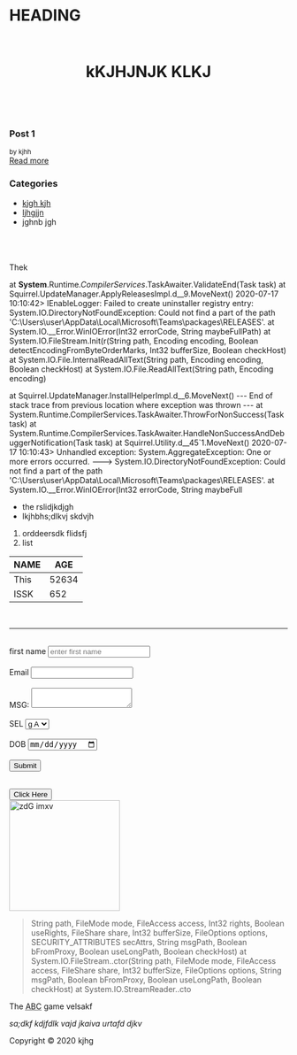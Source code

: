 <!DOCTHTML>
<html>
<title>kalasdk</title>
<head>
<h1>HEADING</h1>
<style type="text/css">
#mainsj{
text-align:center;
background-colour:black;
colour:white;
padding:10px;
}
</style>
</head>
<header id="mainsj">
<h1>kKJHJNJK KLKJ</h1>
</header>
<section>
<article class="post">
<h3>Post 1</h3>
<small>by kjhh</small>
<br>
<a href="post.html"> Read more</a>
</article>
</section>
<aside>
<h3>Categories</h3>
<nav>
<ul>
<li><a href="#">kjgh kjh</a></li>
<li><a href="#">ljhgjjn</a></li>
<li>jghnb jgh</li>
</ul>
</nav>
</aside>
<body>

<br>
<br>
<br>
Thek   
<p>
at <strong>System</strong>.Runtime<em>.CompilerServices</em>.TaskAwaiter.ValidateEnd(Task task)
   at Squirrel.UpdateManager.ApplyReleasesImpl.<ApplyReleases>d__9.MoveNext()
2020-07-17 10:10:42> IEnableLogger: Failed to create uninstaller registry entry: System.IO.DirectoryNotFoundException: Could not find a part of the path 'C:\Users\user\AppData\Local\Microsoft\Teams\packages\RELEASES'.
   at System.IO.__Error.WinIOError(Int32 errorCode, String maybeFullPath)
   at System.IO.FileStream.Init(r(String path, Encoding encoding, Boolean detectEncodingFromByteOrderMarks, Int32 bufferSize, Boolean checkHost)
   at System.IO.File.InternalReadAllText(String path, Encoding encoding, Boolean checkHost)
   at System.IO.File.ReadAllText(String path, Encoding encoding)
</p>
<p>
   at Squirrel.UpdateManager.InstallHelperImpl.<CreateUninstallerRegistryEntry>d__6.MoveNext()
--- End of stack trace from previous location where exception was thrown ---
   at System.Runtime.CompilerServices.TaskAwaiter.ThrowForNonSuccess(Task task)
   at System.Runtime.CompilerServices.TaskAwaiter.HandleNonSuccessAndDebuggerNotification(Task task)
   at Squirrel.Utility.<LogIfThrows>d__45`1.MoveNext()
2020-07-17 10:10:43> Unhandled exception: System.AggregateException: One or more errors occurred. ---> System.IO.DirectoryNotFoundException: Could not find a part of the path 'C:\Users\user\AppData\Local\Microsoft\Teams\packages\RELEASES'.
   at System.IO.__Error.WinIOError(Int32 errorCode, String maybeFull
</p>

<ul>
<li>the rslidjkdjgh</li>
<li>lkjhbhs;dlkvj skdvjh</li>
</ul>
<ol>
<li>orddeersdk flidsfj</li>
<li>list</li>
</ol>
<table>
<thead>
<tr>
<th>NAME</th>
<th>AGE</th>
</tr>
</thead>
<tbody>
<tr>
<td>This</td>
<td>52634</td>
</tr>
<tr>
<td>ISSK</td>
<td>652</td>
</tr>
</tbody>
</table>

<br>
<hr>
<br>
<form action="process.php" method="POST">
<div>
<label>first name</label>
<input type="text" name="first-name"
placeholder="enter first name">
</div>
<br>
<div>
<label>Email</label>
<input type="email" name="email">
</div>
<br>
<div>
<label>MSG:</label>
<textarea name="message"></textarea>
</div>
<br>
<div>
<label>SEL</label>
<select name="grd">
<option value="A">g A</option>
<option value="B">g B</option>
<option value="C">g C</option>
<option value="D">g D</option>
</select>
</div>
<br>
<div>
<label>DOB</label>
<input type="date" name="bday">
</div>
<br>
<input type="submit" name="submit" value="Submit">
</form>
<br>
<button>
Click Here
</button>
<br>
<a href="latest.jpeg">
<img src="latest.jpeg" alt="zdG imxv" width="200">
</a>
<br>
<blockquote cite="http://google.com">
	String path, FileMode mode, FileAccess access, Int32 rights, Boolean useRights, FileShare share, Int32 bufferSize, FileOptions options, SECURITY_ATTRIBUTES secAttrs, String msgPath, Boolean bFromProxy, Boolean useLongPath, Boolean checkHost)
   at System.IO.FileStream..ctor(String path, FileMode mode, FileAccess access, FileShare share, Int32 bufferSize, FileOptions options, String msgPath, Boolean bFromProxy, Boolean useLongPath, Boolean checkHost)
   at System.IO.StreamReader..cto
</blockquote>
<p> The <abbr title="World wide web">ABC</abbr> game velsakf</p>
<p> <cite>sa;dkf kdjfdlk vajd jkaiva urtafd djkv</p>
<footer id="main">
<p>
Copyright &copy; 2020 kjhg</p>
</footer>
</body>
</html>
